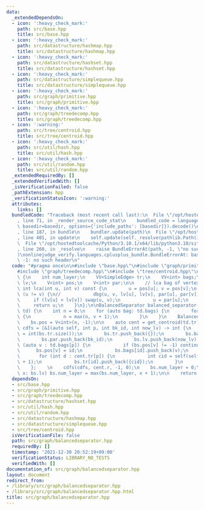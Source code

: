 ```yaml
---
data:
  _extendedDependsOn:
  - icon: ':heavy_check_mark:'
    path: src/base.hpp
    title: src/base.hpp
  - icon: ':heavy_check_mark:'
    path: src/datastructure/hashmap.hpp
    title: src/datastructure/hashmap.hpp
  - icon: ':heavy_check_mark:'
    path: src/datastructure/hashset.hpp
    title: src/datastructure/hashset.hpp
  - icon: ':heavy_check_mark:'
    path: src/datastructure/simplequeue.hpp
    title: src/datastructure/simplequeue.hpp
  - icon: ':heavy_check_mark:'
    path: src/graph/primitive.hpp
    title: src/graph/primitive.hpp
  - icon: ':heavy_check_mark:'
    path: src/graph/treedecomp.hpp
    title: src/graph/treedecomp.hpp
  - icon: ':warning:'
    path: src/tree/centroid.hpp
    title: src/tree/centroid.hpp
  - icon: ':heavy_check_mark:'
    path: src/util/hash.hpp
    title: src/util/hash.hpp
  - icon: ':heavy_check_mark:'
    path: src/util/random.hpp
    title: src/util/random.hpp
  _extendedRequiredBy: []
  _extendedVerifiedWith: []
  _isVerificationFailed: false
  _pathExtension: hpp
  _verificationStatusIcon: ':warning:'
  attributes:
    links: []
  bundledCode: "Traceback (most recent call last):\n  File \"/opt/hostedtoolcache/Python/3.10.1/x64/lib/python3.10/site-packages/onlinejudge_verify/documentation/build.py\"\
    , line 71, in _render_source_code_stat\n    bundled_code = language.bundle(stat.path,\
    \ basedir=basedir, options={'include_paths': [basedir]}).decode()\n  File \"/opt/hostedtoolcache/Python/3.10.1/x64/lib/python3.10/site-packages/onlinejudge_verify/languages/cplusplus.py\"\
    , line 187, in bundle\n    bundler.update(path)\n  File \"/opt/hostedtoolcache/Python/3.10.1/x64/lib/python3.10/site-packages/onlinejudge_verify/languages/cplusplus_bundle.py\"\
    , line 401, in update\n    self.update(self._resolve(pathlib.Path(included), included_from=path))\n\
    \  File \"/opt/hostedtoolcache/Python/3.10.1/x64/lib/python3.10/site-packages/onlinejudge_verify/languages/cplusplus_bundle.py\"\
    , line 260, in _resolve\n    raise BundleErrorAt(path, -1, \"no such header\"\
    )\nonlinejudge_verify.languages.cplusplus_bundle.BundleErrorAt: base.hpp: line\
    \ -1: no such header\n"
  code: "#pragma once\n\n#include \"base.hpp\"\n#include \"graph/primitive.hpp\"\n\
    #include \"graph/treedecomp.hpp\"\n#include \"tree/centroid.hpp\"\n\nstruct BalancedSeparator\
    \ {\n    int num_layer;\n    VV<SimpleEdge> tr;\n    VV<int> bags;\n    V<int>\
    \ lv;\n    V<int> pos;\n    V<int> par;\n\n    // lca bag of vertex u, v\n   \
    \ int lca(int u, int v) const {\n        u = pos[u]; v = pos[v];\n        while\
    \ (u != v) {\n//            dbg(u, v, lv[u], lv[v], par[u], par[v]);\n       \
    \     if (lv[u] < lv[v]) swap(u, v);\n            u = par[u];\n        }\n   \
    \     return u;\n    }\n};\n\nBalancedSeparator balanced_separator(const TreeDecomp&\
    \ td) {\n    int n = 0;\n    for (auto bag: td.bags) {\n        for (auto v: bag)\
    \ {\n            n = max(n, v + 1);\n        }\n    }\n    BalancedSeparator bs;\n\
    \    bs.pos = V<int>(n, -1);\n\n    auto cent = get_centroid(td.tr);\n\n    auto\
    \ cdfs = [&](auto self, int p, int bk_id, int now_lv) -> int {\n        int id\
    \ = int(bs.tr.size());\n        bs.tr.push_back({});\n        bs.bags.push_back({});\n\
    \        bs.par.push_back(bk_id);\n        bs.lv.push_back(now_lv);\n        for\
    \ (auto v : td.bags[p]) {\n            if (bs.pos[v] != -1) continue;\n      \
    \      bs.pos[v] = id;\n            bs.bags[id].push_back(v);\n        }\n\n \
    \       for (int d : cent.tr[p]) {\n            int cid = self(self, d, id, now_lv\
    \ + 1);\n            bs.tr[id].push_back({cid});\n        }\n        return id;\n\
    \    };    \n    cdfs(cdfs, cent.r, -1, 0);\n    bs.num_layer = 0;\n    for (int\
    \ x: bs.lv) bs.num_layer = max(bs.num_layer, x + 1);\n\n    return bs;\n}\n"
  dependsOn:
  - src/base.hpp
  - src/graph/primitive.hpp
  - src/graph/treedecomp.hpp
  - src/datastructure/hashset.hpp
  - src/util/hash.hpp
  - src/util/random.hpp
  - src/datastructure/hashmap.hpp
  - src/datastructure/simplequeue.hpp
  - src/tree/centroid.hpp
  isVerificationFile: false
  path: src/graph/balancedseparator.hpp
  requiredBy: []
  timestamp: '2021-12-30 20:52:19+09:00'
  verificationStatus: LIBRARY_NO_TESTS
  verifiedWith: []
documentation_of: src/graph/balancedseparator.hpp
layout: document
redirect_from:
- /library/src/graph/balancedseparator.hpp
- /library/src/graph/balancedseparator.hpp.html
title: src/graph/balancedseparator.hpp
---
```

